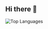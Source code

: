## Hi there 👋

![Top Languages](https://github-readme-stats.vercel.app/api/top-langs/?username=Aiden-Yoo&count-private=false&maxDuration=10)


<!--
**Aiden-Yoo/Aiden-Yoo** is a ✨ _special_ ✨ repository because its `README.md` (this file) appears on your GitHub profile.

Here are some ideas to get you started:

- 🔭 I’m currently working on ...
- 🌱 I’m currently learning ...
- 👯 I’m looking to collaborate on ...
- 🤔 I’m looking for help with ...
- 💬 Ask me about ...
- 📫 How to reach me: ...
- 😄 Pronouns: ...
- ⚡ Fun fact: ...
-->
